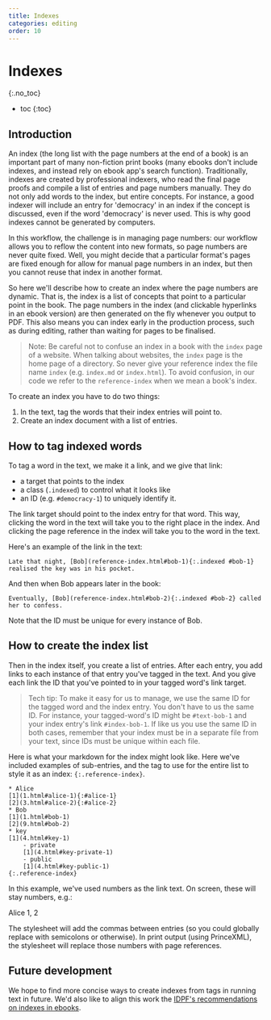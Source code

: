 ```yaml
---
title: Indexes
categories: editing
order: 10
---
```


# Indexes
{:.no_toc}

* toc
{:toc}

## Introduction

An index (the long list with the page numbers at the end of a book) is an important part of many non-fiction print books (many ebooks don't include indexes, and instead rely on ebook app's search function). Traditionally, indexes are created by professional indexers, who read the final page proofs and compile a list of entries and page numbers manually. They do not only add words to the index, but entire concepts. For instance, a good indexer will include an entry for 'democracy' in an index if the concept is discussed, even if the word 'democracy' is never used. This is why good indexes cannot be generated by computers.

In this workflow, the challenge is in managing page numbers: our workflow allows you to reflow the content into new formats, so page numbers are never quite fixed. Well, you might decide that a particular format's pages are fixed enough for allow for manual page numbers in an index, but then you cannot reuse that index in another format.

So here we'll describe how to create an index where the page numbers are dynamic. That is, the index is a list of concepts that point to a particular point in the book. The page numbers in the index (and clickable hyperlinks in an ebook version) are then generated on the fly whenever you output to PDF. This also means you can index early in the production process, such as during editing, rather than waiting for pages to be finalised.

> Note: Be careful not to confuse an index in a book with the `index` page of a website. When talking about websites, the `index` page is the home page of a directory. So never give your reference index the file name `index` (e.g. `index.md` or `index.html`). To avoid confusion, in our code we refer to the `reference-index` when we mean a book's index. 

To create an index you have to do two things:

1. In the text, tag the words that their index entries will point to. 
2. Create an index document with a list of entries.

## How to tag indexed words

To tag a word in the text, we make it a link, and we give that link:

* a target that points to the index
* a class (`.indexed`) to control what it looks like
* an ID (e.g. `#democracy-1`) to uniquely identify it.

The link target should point to the index entry for that word. This way, clicking the word in the text will take you to the right place in the index. And clicking the page reference in the index will take you to the word in the text.

Here's an example of the link in the text:

~~~
Late that night, [Bob](reference-index.html#bob-1){:.indexed #bob-1} realised the key was in his pocket.
~~~

And then when Bob appears later in the book: 

~~~
Eventually, [Bob](reference-index.html#bob-2){:.indexed #bob-2} called her to confess.
~~~

Note that the ID must be unique for every instance of Bob.

## How to create the index list

Then in the index itself, you create a list of entries. After each entry, you add links to each instance of that entry you've tagged in the text. And you give each link the ID that you've pointed to in your tagged word's link target.

> Tech tip: To make it easy for us to manage, we use the same ID for the tagged word and the index entry. You don't have to us the same ID. For instance, your tagged-word's ID might be `#text-bob-1` and your index entry's link `#index-bob-1`. If like us you use the same ID in both cases, remember that your index must be in a separate file from your text, since IDs must be unique within each file.

Here is what your markdown for the index might look like. Here we've included examples of sub-entries, and the tag to use for the entire list to style it as an index: `{:.reference-index}`.

~~~
* Alice
[1](1.html#alice-1){:#alice-1}
[2](3.html#alice-2){:#alice-2}
* Bob
[1](1.html#bob-1)
[2](9.html#bob-2)
* key
[1](4.html#key-1)
    - private
    [1](4.html#key-private-1)
    - public
    [1](4.html#key-public-1)
{:.reference-index}
~~~

In this example, we've used numbers as the link text. On screen, these will stay numbers, e.g.:

Alice 1, 2

The stylesheet will add the commas between entries (so you could globally replace with semicolons or otherwise). In print output (using PrinceXML), the stylesheet will replace those numbers with page references.

## Future development

We hope to find more concise ways to create indexes from tags in running text in future. We'd also like to align this work the [IDPF's recommendations on indexes in ebooks](http://www.idpf.org/epub/idx/#s1).
